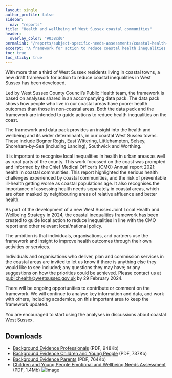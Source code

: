 ```yaml
---
layout: single
author_profile: false
sidebar:
  nav: "reports"
title: "Health and wellbeing of West Sussex coastal communities"
header:
  overlay_color: "#038cd0"
permalink: "/reports/subject-specific-needs-assessments/coastal-health-inequalities/"
excerpt: "A framework for action to reduce coastal health inequalities "
toc: true
toc_sticky: true
---
```

With more than a third of West Sussex residents living in coastal towns, a new draft framework for action to reduce coastal inequalities in West Sussex has been developed. 

Led by West Sussex County Council’s Public Health team, the framework is based on analyses shared in an accompanying data pack. The data pack shows how people who live in our coastal areas have poorer health outcomes than those in non-coastal areas. Both the data pack and the framework are intended to guide actions to reduce health inequalities on the coast.

The framework and data pack provides an insight into the health and wellbeing and its wider determinants, in our coastal West Sussex towns. These include Bognor Regis, East Wittering, Littlehampton, Selsey, Shoreham-by-Sea (including Lancing), Southwick and Worthing.

It is important to recognise local inequalities in health in urban areas as well as rural parts of the county. This work focussed on the coast was prompted and informed by the Chief Medical Officer’s (CMO) Annual report 2021: health in coastal communities. This report highlighted the serious health challenges experienced by coastal communities, and the risk of preventable ill-health getting worse as coastal populations age. It also recognises the importance of assessing health needs separately in coastal areas, which are often masked by neighbouring areas of relative affluence and better health.

As part of the development of a new West Sussex Joint Local Health and Wellbeing Strategy in 2024, the coastal inequalities framework has been created to guide local action to reduce inequalities in line with the CMO report and other relevant local/national policy.

The ambition is that individuals, organisations, and partners use the framework and insight to improve health outcomes through their own activities or services.

Individuals and organisations who deliver, plan and commission services in the coastal areas are invited to let us know if there is anything else they would like to see included; any questions they may have; or any suggestions on how the priorities could be achieved. Please contact us at publichealth@westsussex.gov.uk by 29 February 2024.

There will be ongoing opportunities to contribute or comment on the framework. We will continue to analyse key information and data, and work with others, including academics, on this important area to keep the framework updated.

You are encouraged to start using the analyses in discussions about coastal West Sussex.

## Downloads
* [Background Evidence Professionals](/assets/core/Background-Evidence-Professionals-FINAL.pdf) (PDF, 948Kb)
* [Background Evidence Children and Young People](/assets/core/Background-Evidence-Children-and-young-people-FINAL.pdf) (PDF, 737Kb)
* [Background Evidence Parents](/assets/core/Background-Evidence-Parents-FINAL.pdf) (PDF, 764Kb)
* [Children and Young People Emotional and Wellbeing Needs Assessment](/assets/core/WEST-SUSSEX-Children-and-Young-People-Emotional-and-Well-Being-Needs-Assessment-June-2014.pdf) (PDF, 1.4Mb)
![image](https://github.com/WS-JSNA/ws-jsna-netlify/assets/34241625/02891410-e195-4d90-948e-501d3f2b6103)
